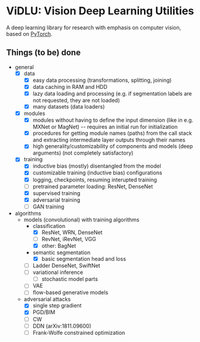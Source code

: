 # ViDLU: Vision Deep Learning Utilities

A deep learning library for research with emphasis on computer vision, based on [PyTorch](https://pytorch.org/).

## Things (to be) done

- general
  - [X] data
    - [X] easy data processing (transformations, splitting, joining)
    - [X] data caching in RAM and HDD
    - [X] lazy data loading and processing (e.g. if segmentation labels are not requested, they are not loaded)
    - [X] many datasets (data loaders)
  - [X] modules
    - [X] modules without having to define the input dimension (like in e.g. MXNet or MagNet) -- requires an initial run for initialization
    - [X] procedures for getting module names (paths) from the call stack and extracting intermediate layer outputs through their names
    - [X] high generality/customizability of components and models (deep arguments) (not completely satisfactory)
  - [X] training
    - [X] inductive bias (mostly) disentangled from the model
    - [X] customizable training (inductive bias) configurations
    - [X] logging, checkpoints, resuming interupted training
    - [ ] pretrained parameter loading: ResNet, DenseNet
    - [X] supervised training
    - [X] adversarial training
    - [ ] GAN training
- algorithms
  - models (convolutional) with training algorithms
    - classification
      - [X] ResNet, WRN, DenseNet
      - [ ] RevNet, iRevNet, VGG
      - [X] other: BagNet
    - semantic segmentation
      - [X] basic segmentation head and loss
    - [ ] Ladder DenseNet, SwiftNet
    - [ ] variational inference
      - [ ] stochastic model parts
    - [ ] VAE
    - [ ] flow-based generative models
  - adversarial attacks
    - [X] single step gradient
    - [X] PGD/BIM
    - [ ] CW
    - [ ] DDN (arXiv:1811.09600)
    - [ ] Frank-Wolfe constrained optimization
